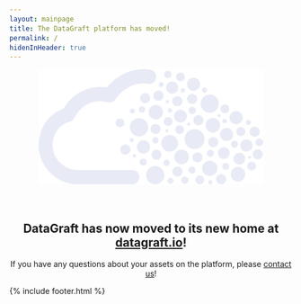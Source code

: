 ```yaml
---
layout: mainpage
title: The DataGraft platform has moved!
permalink: /
hidenInHeader: true
---
```


<div class="first-screen mdl-grid">
<div class="max-width-container mdl-grid">
<div class="mdl-cell mdl-cell--12-col mdl-cell--middle mdl-cell--12-col-tablet mdl-cell--12-col-phone" markdown="1">

<center><img src="/static/images/logo.svg" alt="Mountain View" style="width:400px;"></center>
<br/>
<br/>

<center><h2><b>DataGraft</b> has now moved to its new home at <a href="https://datagraft.io" target="_blank">datagraft.io</a>!</h2></center>

<center>If you have any questions about your assets on the platform, please <a href="mailto:datagraft@sintef.no?Subject=DataGraft.io" target="_top">contact us</a>!</center>

</div>
</div>
</div>

{% include footer.html %}
